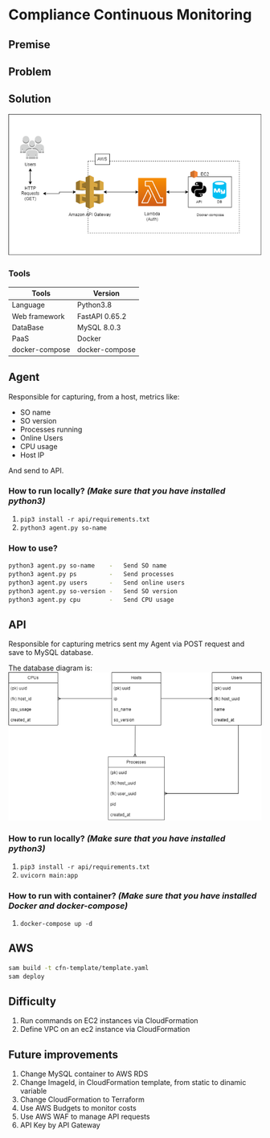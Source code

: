 # Compliance Continuous Monitoring

## Premise

## Problem

## Solution
![Infra diagram](/images/infra.png)
### Tools

| Tools | Version |
|---   | ---  |
| Language | Python3.8 |
| Web framework | FastAPI 0.65.2 |
| DataBase | MySQL 8.0.3 |
| PaaS | Docker |
| docker-compose | docker-compose  |

## Agent

Responsible for capturing, from a host, metrics like:

- SO name
- SO version
- Processes running
- Online Users
- CPU usage
- Host IP

And send to API.
### How to run locally? *(Make sure that you have installed python3)*
1. ```pip3 install -r api/requirements.txt```
2. ```python3 agent.py so-name```
### How to use? 

``` sh
python3 agent.py so-name    -   Send SO name
python3 agent.py ps         -   Send processes
python3 agent.py users      -   Send online users
python3 agent.py so-version -   Send SO version
python3 agent.py cpu        -   Send CPU usage
```

## API

Responsible for capturing metrics sent my Agent via POST request and save to MySQL database.

The database diagram is:
![DB diagram](/images/api-database.png)

### How to run locally? *(Make sure that you have installed python3)*
1. ```pip3 install -r api/requirements.txt```
2. ```uvicorn main:app```
### How to run with container? *(Make sure that you have installed Docker and docker-compose)*
1. ```docker-compose up -d```

## AWS 
``` sh
sam build -t cfn-template/template.yaml
sam deploy
```

## Difficulty

1. Run commands on EC2 instances via CloudFormation
2. Define VPC on an ec2 instance via CloudFormation

## Future improvements

1. Change MySQL container to AWS RDS
2. Change ImageId, in CloudFormation template, from static to dinamic variable
3. Change CloudFormation to Terraform
4. Use AWS Budgets to monitor costs 
5. Use AWS WAF to manage API requests
6. API Key by API Gateway